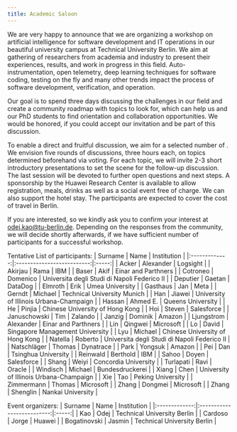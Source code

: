 ```yaml
---
title: Academic Saloon
---
```


We are very happy to announce that we are organizing a workshop on artificial intelligence for software development and IT operations in our beautiful university campus at Technical University Berlin. We aim at gathering of researchers from academia and industry to present their experiences, results, and work in progress in this field. Auto-instrumentation, open telemetry, deep learning techniques for software coding, testing on the fly and many other trends impact the process of software development, verification, and operation.

Our goal is to spend three days discussing the challenges in our field and create a community roadmap with topics to look for, which can help us and our PhD students to find orientation and collaboration opportunities. We would be honored, if you could accept our invitation and be part of this discussion.

To enable a direct and fruitful discussion, we aim for a selected number of . We envision five rounds of discussions, three hours each, on topics determined beforehand via voting. For each topic, we will invite 2-3 short introductory presentations to set the scene for the follow-up discussion. The last session will be devoted to further open questions and next steps. A sponsorship by the Huawei Research Center is available to allow registration, meals, drinks as well as a social event free of charge. We can also support the hotel stay. The participants are expected to cover the cost of travel in Berlin.

If you are interested, so we kindly ask you to confirm your interest at [odej.kao@tu-berlin.de](odej.kao@tu-berlin.de). Depending on the responses from the community, we will decide shortly afterwards, if we have sufficient number of participants for a successful workshop.


Tentative List of participants:
| Surname         | Name                      | Institution |
|:-------------:|:--------------------------:|:-----:|
| Acker    | Alexander | Logsight |
| Akirjau    | Rama | IBM  |
| Baser    | Akif | Einar and Parthners |
| Cotroneo    | Domenico | Universita degli Studi di Napoli Federico II  |
| Deputier    | Gaetan | DataDog |
| Elmroth    | Erik | Umea University  |
| Gasthaus    | Jan | Meta |
| Gerndt    | Michael | Technical University Munich  |
| Han    | Jiawei | University of Illinois Urbana-Champaign  |
| Hassan  | Ahmed E.     | Queens University |
| He    | Pinjia | Chinese University of Hong Kong  |
| Hoi    | Steven | Salesforce |
| Januschowski    | Tim | Zalando |
| Janzig    | Dominik | Amazon |
| Ljungstrom    | Alexander | Einar and Parthners |
| Lin    | Qingwei | Microsoft    |
| Lo    | David          | Singapore Management University |
| Lyu    | Michael | Chinese University of Hong Kong  |
| Natella    | Roberto | Universita degli Studi di Napoli Federico II  |
| Natschläger    | Thomas | Dynatrace |
| Park    | Yongsuk | Amazon |
| Pei    | Dan | Tsinghua University  |
| Reinwald    | Berthold | IBM |
| Sahoo    | Doyen | Salesforce |
| Shang    | Weiyi | Concordia University  |
| Turlapati    | Ravi | Oracle |
| Windisch    | Michael | Bundesdruckerei |
| Xiang    | Chen | University of Illinois Urbana-Champaign  |
| Xie  | Tao   | Peking University |
| Zimmermann    | Thomas | Microsoft |
| Zhang    | Dongmei | Microsoft  |
| Zhang    | Shenglin | Nankai University  |


Event organizers:
| Surname         | Name                      | Institution |
|:-------------:|:--------------------------:|:-----:|
| Kao   | Odej | Technical University Berlin |
| Cardoso    | Jorge | Huawei  |
| Bogatinovski    | Jasmin | Technical University Berlin |
